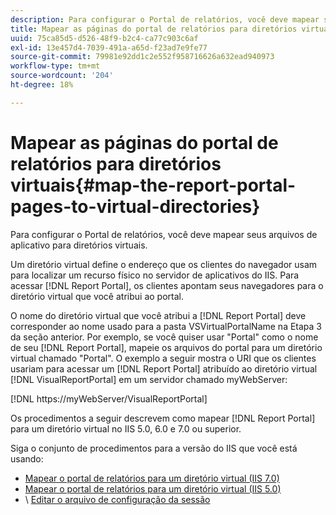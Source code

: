 ```yaml
---
description: Para configurar o Portal de relatórios, você deve mapear seus arquivos de aplicativo para diretórios virtuais.
title: Mapear as páginas do portal de relatórios para diretórios virtuais
uuid: 75ca85d5-d526-48f9-b2c4-ca77c903c6af
exl-id: 13e457d4-7039-491a-a65d-f23ad7e9fe77
source-git-commit: 79981e92dd1c2e552f958716626a632ead940973
workflow-type: tm+mt
source-wordcount: '204'
ht-degree: 18%

---
```


# Mapear as páginas do portal de relatórios para diretórios virtuais{#map-the-report-portal-pages-to-virtual-directories}

Para configurar o Portal de relatórios, você deve mapear seus arquivos de aplicativo para diretórios virtuais.

Um diretório virtual define o endereço que os clientes do navegador usam para localizar um recurso físico no servidor de aplicativos do IIS. Para acessar [!DNL Report Portal], os clientes apontam seus navegadores para o diretório virtual que você atribui ao portal.

O nome do diretório virtual que você atribui a [!DNL Report Portal] deve corresponder ao nome usado para a pasta VSVirtualPortalName na Etapa 3 da seção anterior. Por exemplo, se você quiser usar &quot;Portal&quot; como o nome de seu [!DNL Report Portal], mapeie os arquivos do portal para um diretório virtual chamado &quot;Portal&quot;. O exemplo a seguir mostra o URI que os clientes usariam para acessar um [!DNL Report Portal] atribuído ao diretório virtual [!DNL VisualReportPortal] em um servidor chamado myWebServer:

[!DNL https://myWebServer/VisualReportPortal]

Os procedimentos a seguir descrevem como mapear [!DNL Report Portal] para um diretório virtual no IIS 5.0, 6.0 e 7.0 ou superior.

Siga o conjunto de procedimentos para a versão do IIS que você está usando:

* [Mapear o portal de relatórios para um diretório virtual (IIS 7.0)](../../../../home/c-rpt-oview/c-install-rpt-port/c-virtual-dir/c-map-rpt-port-vdir-7.md#concept-9fc9595bb83147238965be4832df0a08)
* [Mapear o portal de relatórios para um diretório virtual (IIS 5.0)](../../../../home/c-rpt-oview/c-install-rpt-port/c-virtual-dir/c-map-rpt-port-vdir-5.md#concept-402cb33c50d640e480098517140ffc74)
* \ [Editar o arquivo de configuração da sessão](../../../../home/c-rpt-oview/c-install-rpt-port/t-edit-sess-config-file.md#task-cf11c3a780bd4936afd3f64a6b30afc7)
